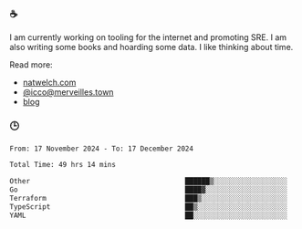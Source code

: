 ### ☕

I am currently working on tooling for the internet and promoting SRE. I am also writing some books and hoarding some data. I like thinking about time. 

Read more:

 - [natwelch.com](https://natwelch.com)
 - [@icco@merveilles.town](https://merveilles.town/@icco)
 - [blog](https://writing.natwelch.com)

### 🕒

<!--START_SECTION:waka-->

```txt
From: 17 November 2024 - To: 17 December 2024

Total Time: 49 hrs 14 mins

Other                                      ██████▒░░░░░░░░░░░░░░░░░░   25.39 %
Go                                         ████▓░░░░░░░░░░░░░░░░░░░░   19.15 %
Terraform                                  ███▒░░░░░░░░░░░░░░░░░░░░░   12.82 %
TypeScript                                 ██▒░░░░░░░░░░░░░░░░░░░░░░   09.30 %
YAML                                       ██░░░░░░░░░░░░░░░░░░░░░░░   07.98 %
```

<!--END_SECTION:waka-->
